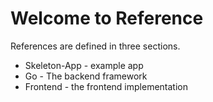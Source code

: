 # Welcome to Reference

References are defined in three sections.

* Skeleton-App - example app
* Go - The backend framework
* Frontend - the frontend implementation

